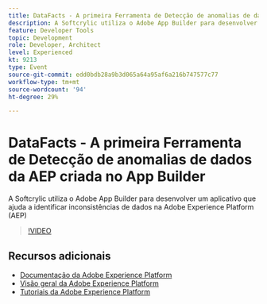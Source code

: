 ```yaml
---
title: DataFacts - A primeira Ferramenta de Detecção de anomalias de dados da AEP criada no App Builder
description: A Softcrylic utiliza o Adobe App Builder para desenvolver um aplicativo que ajuda a identificar inconsistências de dados na Adobe Experience Platform (AEP)
feature: Developer Tools
topic: Development
role: Developer, Architect
level: Experienced
kt: 9213
type: Event
source-git-commit: edd0bdb28a9b3d065a64a95af6a216b747577c77
workflow-type: tm+mt
source-wordcount: '94'
ht-degree: 29%

---
```


# DataFacts - A primeira Ferramenta de Detecção de anomalias de dados da AEP criada no App Builder

A Softcrylic utiliza o Adobe App Builder para desenvolver um aplicativo que ajuda a identificar inconsistências de dados na Adobe Experience Platform (AEP)

>[!VIDEO](https://video.tv.adobe.com/v/337710/?quality=12&learn=on&hidetitle=true)

## Recursos adicionais

- [Documentação da Adobe Experience Platform](https://experienceleague.adobe.com/docs/experience-platform.html)
- [Visão geral da Adobe Experience Platform](https://experienceleague.adobe.com/docs/experience-platform/landing/home.html?lang=pt-BR)
- [Tutoriais da Adobe Experience Platform](https://experienceleague.adobe.com/docs/platform-learn/tutorials/overview.html?lang=pt-BR)
